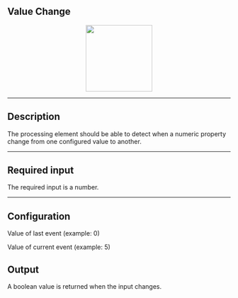 <!--
  ~ Licensed to the Apache Software Foundation (ASF) under one or more
  ~ contributor license agreements.  See the NOTICE file distributed with
  ~ this work for additional information regarding copyright ownership.
  ~ The ASF licenses this file to You under the Apache License, Version 2.0
  ~ (the "License"); you may not use this file except in compliance with
  ~ the License.  You may obtain a copy of the License at
  ~
  ~    http://www.apache.org/licenses/LICENSE-2.0
  ~
  ~ Unless required by applicable law or agreed to in writing, software
  ~ distributed under the License is distributed on an "AS IS" BASIS,
  ~ WITHOUT WARRANTIES OR CONDITIONS OF ANY KIND, either express or implied.
  ~ See the License for the specific language governing permissions and
  ~ limitations under the License.

  ~
  -->

## Value Change

<p align="center"> 
    <img src="icon.png" width="150px;" class="pe-image-documentation"/>
</p>

***

## Description

The processing element should be able to detect when a numeric property change from one configured value to another.

***

## Required input
The required input is a number. 

***

## Configuration
Value of last event (example: 0)

Value of current event (example: 5)


## Output
A boolean value is returned when the input changes.